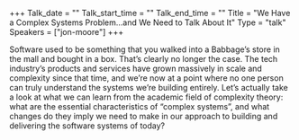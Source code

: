 +++
Talk_date = ""
Talk_start_time = ""
Talk_end_time = ""
Title = "We Have a Complex Systems Problem…and We Need to Talk About It"
Type = "talk"
Speakers = ["jon-moore"]
+++

Software used to be something that you walked into a Babbage’s store in the mall and bought in a box. That’s clearly no longer the case. The tech industry’s products and services have grown massively in scale and complexity since that time, and we’re now at a point where no one person can truly understand the systems we’re building entirely. Let’s actually take a look at what we can learn from the academic field of complexity theory: what are the essential characteristics of “complex systems”, and what changes do they imply we need to make in our approach to building and delivering the software systems of today?

